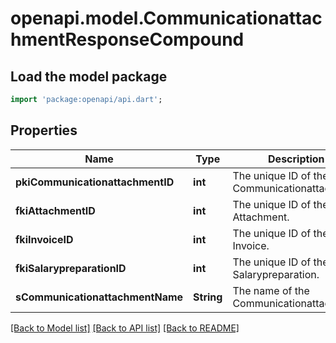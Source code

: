 # openapi.model.CommunicationattachmentResponseCompound

## Load the model package
```dart
import 'package:openapi/api.dart';
```

## Properties
Name | Type | Description | Notes
------------ | ------------- | ------------- | -------------
**pkiCommunicationattachmentID** | **int** | The unique ID of the Communicationattachment | 
**fkiAttachmentID** | **int** | The unique ID of the Attachment. | [optional] 
**fkiInvoiceID** | **int** | The unique ID of the Invoice. | [optional] 
**fkiSalarypreparationID** | **int** | The unique ID of the Salarypreparation. | [optional] 
**sCommunicationattachmentName** | **String** | The name of the Communicationattachment | 

[[Back to Model list]](../README.md#documentation-for-models) [[Back to API list]](../README.md#documentation-for-api-endpoints) [[Back to README]](../README.md)


